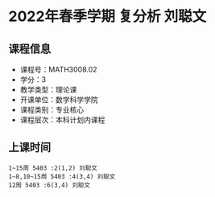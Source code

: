 # 2022年春季学期 复分析 刘聪文






## 课程信息

- 课程号：MATH3008.02
- 学分：3
- 教学类型：理论课
- 开课单位：数学科学学院
- 课程类别：专业核心
- 课程层次：本科计划内课程

## 上课时间

```
1~15周 5403 :2(1,2) 刘聪文
1~8,10~15周 5403 :4(3,4) 刘聪文
12周 5403 :6(3,4) 刘聪文
```

